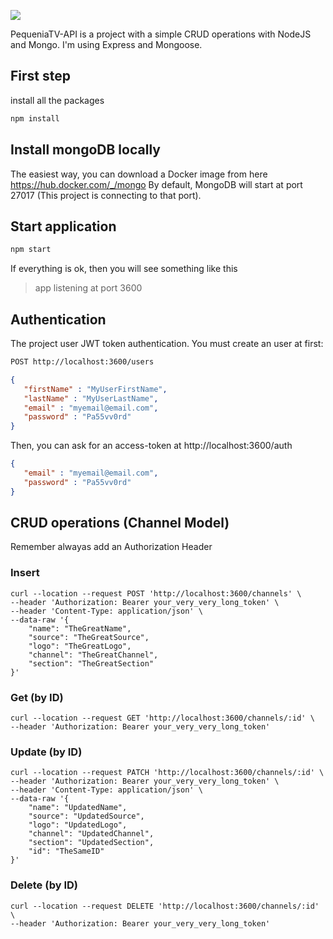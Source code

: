 ![](https://lh3.googleusercontent.com/NQrALLG1Oc_PkcspCDqa-M3JV8fzX6-nIOAuNnPfXzZwagvgFt-6wwSGi8RcmwIOTFg=w2400)


PequeniaTV-API is a project with a simple CRUD operations with NodeJS and Mongo.
I'm using Express and Mongoose.

## First step
install all the packages

```sh
npm install
```

## Install mongoDB locally
The easiest way, you can download a Docker image from here https://hub.docker.com/_/mongo
By default, MongoDB will start at port 27017 (This project is connecting to that port).

## Start application
```sh
npm start
```

If everything is ok, then you will see something like this 
>app listening at port 3600


## Authentication
The project user JWT token authentication. You must create an user at first:
```sh
POST http://localhost:3600/users
```

```json
{
   "firstName" : "MyUserFirstName",
   "lastName" : "MyUserLastName",
   "email" : "myemail@email.com",
   "password" : "Pa55vv0rd"
}
```
Then, you can ask for an access-token at http://localhost:3600/auth
```json
{
   "email" : "myemail@email.com",
   "password" : "Pa55vv0rd"
}
```

## CRUD operations (Channel Model)
Remember alwayas add an Authorization Header


### Insert
```
curl --location --request POST 'http://localhost:3600/channels' \
--header 'Authorization: Bearer your_very_very_long_token' \
--header 'Content-Type: application/json' \
--data-raw '{
    "name": "TheGreatName",
    "source": "TheGreatSource",
    "logo": "TheGreatLogo",
    "channel": "TheGreatChannel",
    "section": "TheGreatSection"
}'
```

### Get (by ID)
```
curl --location --request GET 'http://localhost:3600/channels/:id' \
--header 'Authorization: Bearer your_very_very_long_token'
```

### Update (by ID)
```
curl --location --request PATCH 'http://localhost:3600/channels/:id' \
--header 'Authorization: Bearer your_very_very_long_token' \
--header 'Content-Type: application/json' \
--data-raw '{
    "name": "UpdatedName",
    "source": "UpdatedSource",
    "logo": "UpdatedLogo",
    "channel": "UpdatedChannel",
    "section": "UpdatedSection",
    "id": "TheSameID"
}'
```

### Delete (by ID)
```
curl --location --request DELETE 'http://localhost:3600/channels/:id' \
--header 'Authorization: Bearer your_very_very_long_token'
